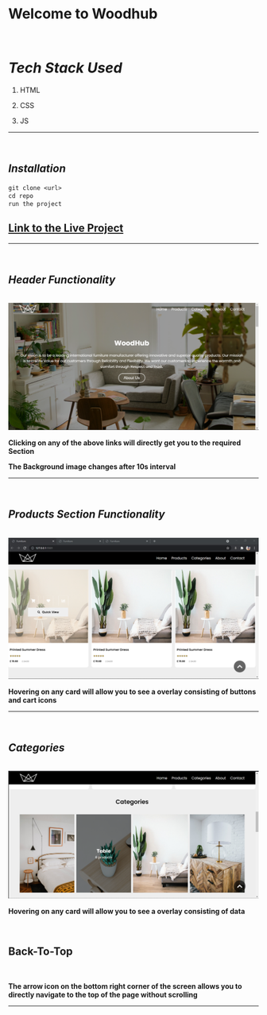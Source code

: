 # Welcome to Woodhub

</br>

# _Tech Stack Used_

1.  HTML
2.  CSS

3.  JS

---

</br>

## _Installation_

```
git clone <url>
cd repo
run the project
```

## [Link to the Live Project](https://jonav01.github.io/WebOCode-Furniture/)

---

</br>

## _Header Functionality_

</br>

<img src="assets\screenshots\ss1.PNG" alt="img-1">

**Clicking on any of the above links will directly get you to the required Section**

**The Background image changes after 10s interval**

---

</br>

## _Products Section Functionality_

</br>

<img src="assets\screenshots\ss2.PNG" alt="img-2">

**Hovering on any card will allow you to see a overlay consisting of buttons and cart icons**

---

</br>

## _Categories_

</br>

<img src="assets\screenshots\ss3.PNG" alt="img-3">

**Hovering on any card will allow you to see a overlay consisting of data**

</br>

## Back-To-Top

</br>

**The arrow icon on the bottom right corner of the screen allows you to directly navigate to the top of the page without scrolling**

---
